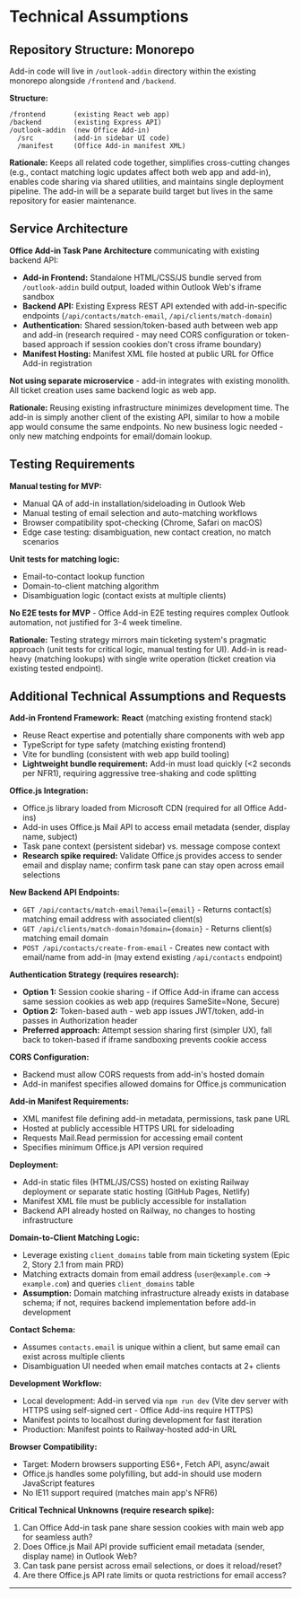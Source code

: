 # Technical Assumptions

## Repository Structure: Monorepo

Add-in code will live in `/outlook-addin` directory within the existing monorepo alongside `/frontend` and `/backend`.

**Structure:**
```
/frontend       (existing React web app)
/backend        (existing Express API)
/outlook-addin  (new Office Add-in)
  /src          (add-in sidebar UI code)
  /manifest     (Office Add-in manifest XML)
```

**Rationale:** Keeps all related code together, simplifies cross-cutting changes (e.g., contact matching logic updates affect both web app and add-in), enables code sharing via shared utilities, and maintains single deployment pipeline. The add-in will be a separate build target but lives in the same repository for easier maintenance.

## Service Architecture

**Office Add-in Task Pane Architecture** communicating with existing backend API:

- **Add-in Frontend:** Standalone HTML/CSS/JS bundle served from `/outlook-addin` build output, loaded within Outlook Web's iframe sandbox
- **Backend API:** Existing Express REST API extended with add-in-specific endpoints (`/api/contacts/match-email`, `/api/clients/match-domain`)
- **Authentication:** Shared session/token-based auth between web app and add-in (research required - may need CORS configuration or token-based approach if session cookies don't cross iframe boundary)
- **Manifest Hosting:** Manifest XML file hosted at public URL for Office Add-in registration

**Not using separate microservice** - add-in integrates with existing monolith. All ticket creation uses same backend logic as web app.

**Rationale:** Reusing existing infrastructure minimizes development time. The add-in is simply another client of the existing API, similar to how a mobile app would consume the same endpoints. No new business logic needed - only new matching endpoints for email/domain lookup.

## Testing Requirements

**Manual testing for MVP:**
- Manual QA of add-in installation/sideloading in Outlook Web
- Manual testing of email selection and auto-matching workflows
- Browser compatibility spot-checking (Chrome, Safari on macOS)
- Edge case testing: disambiguation, new contact creation, no match scenarios

**Unit tests for matching logic:**
- Email-to-contact lookup function
- Domain-to-client matching algorithm
- Disambiguation logic (contact exists at multiple clients)

**No E2E tests for MVP** - Office Add-in E2E testing requires complex Outlook automation, not justified for 3-4 week timeline.

**Rationale:** Testing strategy mirrors main ticketing system's pragmatic approach (unit tests for critical logic, manual testing for UI). Add-in is read-heavy (matching lookups) with single write operation (ticket creation via existing tested endpoint).

## Additional Technical Assumptions and Requests

**Add-in Frontend Framework:** **React** (matching existing frontend stack)
- Reuse React expertise and potentially share components with web app
- TypeScript for type safety (matching existing frontend)
- Vite for bundling (consistent with web app build tooling)
- **Lightweight bundle requirement:** Add-in must load quickly (<2 seconds per NFR1), requiring aggressive tree-shaking and code splitting

**Office.js Integration:**
- Office.js library loaded from Microsoft CDN (required for all Office Add-ins)
- Add-in uses Office.js Mail API to access email metadata (sender, display name, subject)
- Task pane context (persistent sidebar) vs. message compose context
- **Research spike required:** Validate Office.js provides access to sender email and display name; confirm task pane can stay open across email selections

**New Backend API Endpoints:**
- `GET /api/contacts/match-email?email={email}` - Returns contact(s) matching email address with associated client(s)
- `GET /api/clients/match-domain?domain={domain}` - Returns client(s) matching email domain
- `POST /api/contacts/create-from-email` - Creates new contact with email/name from add-in (may extend existing `/api/contacts` endpoint)

**Authentication Strategy (requires research):**
- **Option 1:** Session cookie sharing - if Office Add-in iframe can access same session cookies as web app (requires SameSite=None, Secure)
- **Option 2:** Token-based auth - web app issues JWT/token, add-in passes in Authorization header
- **Preferred approach:** Attempt session sharing first (simpler UX), fall back to token-based if iframe sandboxing prevents cookie access

**CORS Configuration:**
- Backend must allow CORS requests from add-in's hosted domain
- Add-in manifest specifies allowed domains for Office.js communication

**Add-in Manifest Requirements:**
- XML manifest file defining add-in metadata, permissions, task pane URL
- Hosted at publicly accessible HTTPS URL for sideloading
- Requests Mail.Read permission for accessing email content
- Specifies minimum Office.js API version required

**Deployment:**
- Add-in static files (HTML/JS/CSS) hosted on existing Railway deployment or separate static hosting (GitHub Pages, Netlify)
- Manifest XML file must be publicly accessible for installation
- Backend API already hosted on Railway, no changes to hosting infrastructure

**Domain-to-Client Matching Logic:**
- Leverage existing `client_domains` table from main ticketing system (Epic 2, Story 2.1 from main PRD)
- Matching extracts domain from email address (`user@example.com` → `example.com`) and queries `client_domains` table
- **Assumption:** Domain matching infrastructure already exists in database schema; if not, requires backend implementation before add-in development

**Contact Schema:**
- Assumes `contacts.email` is unique within a client, but same email can exist across multiple clients
- Disambiguation UI needed when email matches contacts at 2+ clients

**Development Workflow:**
- Local development: Add-in served via `npm run dev` (Vite dev server with HTTPS using self-signed cert - Office Add-ins require HTTPS)
- Manifest points to localhost during development for fast iteration
- Production: Manifest points to Railway-hosted add-in URL

**Browser Compatibility:**
- Target: Modern browsers supporting ES6+, Fetch API, async/await
- Office.js handles some polyfilling, but add-in should use modern JavaScript features
- No IE11 support required (matches main app's NFR6)

**Critical Technical Unknowns (require research spike):**
1. Can Office Add-in task pane share session cookies with main web app for seamless auth?
2. Does Office.js Mail API provide sufficient email metadata (sender, display name) in Outlook Web?
3. Can task pane persist across email selections, or does it reload/reset?
4. Are there Office.js API rate limits or quota restrictions for email access?

---
